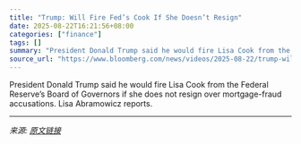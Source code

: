 ```yaml
---
title: "Trump: Will Fire Fed’s Cook If She Doesn’t Resign"
date: 2025-08-22T16:21:56+08:00
categories: ["finance"]
tags: []
summary: "President Donald Trump said he would fire Lisa Cook from the Federal Reserve’s Board of Governors if she does not resign over mortgage-fraud accusations. Lisa Abramowicz reports."
source_url: "https://www.bloomberg.com/news/videos/2025-08-22/trump-will-fire-fed-s-cook-if-she-doesn-t-resign-video"
---
```


President Donald Trump said he would fire Lisa Cook from the Federal Reserve’s Board of Governors if she does not resign over mortgage-fraud accusations. Lisa Abramowicz reports.

---

*来源: [原文链接](https://www.bloomberg.com/news/videos/2025-08-22/trump-will-fire-fed-s-cook-if-she-doesn-t-resign-video)*
